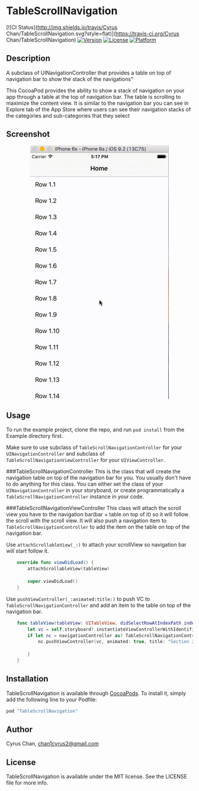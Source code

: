 # TableScrollNavigation
[![CI Status](http://img.shields.io/travis/Cyrus Chan/TableScrollNavigation.svg?style=flat)](https://travis-ci.org/Cyrus Chan/TableScrollNavigation)
[![Version](https://img.shields.io/cocoapods/v/TableScrollNavigation.svg?style=flat)](http://cocoapods.org/pods/TableScrollNavigation)
[![License](https://img.shields.io/cocoapods/l/TableScrollNavigation.svg?style=flat)](http://cocoapods.org/pods/TableScrollNavigation)
[![Platform](https://img.shields.io/cocoapods/p/TableScrollNavigation.svg?style=flat)](http://cocoapods.org/pods/TableScrollNavigation)
## Description
A subclass of UINavigationController that provides a table on top of navigation bar to show the stack of the navigations"

This CocoaPod provides the ability to show a stack of navigation on your app through a table at the top of navigation bar. The table is scrolling to maximize the content view. It is similar to the navigation bar you can see in Explore tab of the App Store where users can see their navigation stacks of the categories and sub-categories that they select
## Screenshot
<p align="center">
  <img width="374" height="686" src="screenshot.gif"/>
</p>


## Usage

To run the example project, clone the repo, and run `pod install` from the Example directory first.

Make sure to use subclass of `TableScrollNavigationController` for your `UINavigationController` and subclass of `TableScrollNavigationViewController` for your `UIViewController`.

###TableScrollNavigationController
This is the class that will create the navigation table on top of the navigation bar for you. You usually don't have to do anything for this class. You can either set the class of your `UINavigationController` in your storyboard, or create programmatically a `TableScrollNavigationController` instance in your code.

###TableScrollNavigationViewController
This class will attach the scroll view you have to the navigation bar(bar + table on top of it) so it will follow the scroll with the scroll view. It will also push a navigation item to `TableScrollNavigationController` to add the item on the table on top of the navigation bar.

Use `attachScrollableView(_:)` to attach your scrollView so navigation bar will start follow it.
```swift
    override func viewDidLoad() {
        attachScrollableView(tableView)
        
        super.viewDidLoad()
    }
```
Use `pushViewController(_:animated:title:)` to push VC to `TableScrollNavigationController` and add an item to the table on top of the navigation bar.
```swift
    func tableView(tableView: UITableView, didSelectRowAtIndexPath indexPath: NSIndexPath) {
        let vc = self.storyboard?.instantiateViewControllerWithIdentifier("ViewController") as! ViewController
        if let nc = navigationController as? TableScrollNavigationController{
            nc.pushViewController(vc, animated: true, title: "Section 2.1")
            
        }
    }
```

## Installation

TableScrollNavigation is available through [CocoaPods](http://cocoapods.org). To install
it, simply add the following line to your Podfile:

```ruby
pod "TableScrollNavigation"
```

## Author

Cyrus Chan, chan1cyrus2@gmail.com

## License

TableScrollNavigation is available under the MIT license. See the LICENSE file for more info.
